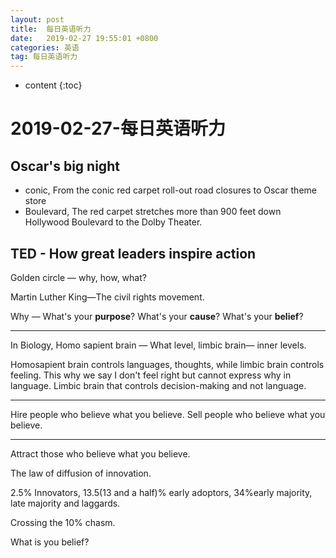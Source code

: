 ```yaml
---
layout: post
title:  每日英语听力
date:   2019-02-27 19:55:01 +0800
categories: 英语
tag: 每日英语听力
---
```



* content
{:toc}


# 2019-02-27-每日英语听力

## Oscar's big night

* conic, From the conic red carpet roll-out road closures to Oscar theme store
* Boulevard, The red carpet stretches more than 900 feet down Hollywood Boulevard to the Dolby Theater.

## TED - How great leaders inspire action

Golden circle — why, how, what?

Martin Luther King—The civil rights movement.

Why — What's your **purpose**? What's your **cause**? What's your **belief**?

---

In Biology, Homo sapient brain — What level, limbic brain— inner levels.

Homosapient brain controls languages, thoughts, while limbic brain controls feeling. This why we say I don't feel right but cannot express why in language. Limbic brain that controls decision-making and not language.

---

Hire people who believe what you believe. Sell people who believe what you believe.

---

Attract those who believe what you believe.

The law of diffusion of innovation.

2.5% Innovators, 13.5(13 and a half)% early adoptors, 34%early majority, late majority and laggards.

Crossing the 10% chasm. 



What is you belief? 

